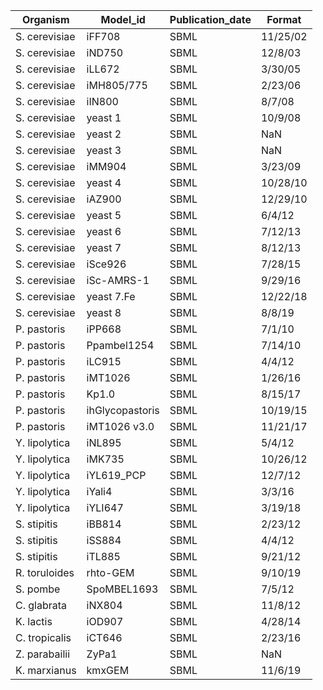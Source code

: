 | Organism | Model_id | Publication_date | Format |
|---|---|---|---|
|  S. cerevisiae  |  iFF708  |  SBML  |  11/25/02  |
|  S. cerevisiae  |  iND750  |  SBML  |  12/8/03  |
|  S. cerevisiae  |  iLL672  |  SBML  |  3/30/05  |
|  S. cerevisiae  |  iMH805/775  |  SBML  |  2/23/06  |
|  S. cerevisiae  |  iIN800  |  SBML  |  8/7/08  |
|  S. cerevisiae  |  yeast 1  |  SBML  |  10/9/08  |
|  S. cerevisiae  |  yeast 2  |  SBML  |  NaN  |
|  S. cerevisiae  |  yeast 3  |  SBML  |  NaN  |
|  S. cerevisiae  |  iMM904  |  SBML  |  3/23/09  |
|  S. cerevisiae  |  yeast 4  |  SBML  |  10/28/10  |
|  S. cerevisiae  |  iAZ900  |  SBML  |  12/29/10  |
|  S. cerevisiae  |  yeast 5  |  SBML  |  6/4/12  |
|  S. cerevisiae  |  yeast 6  |  SBML  |  7/12/13  |
|  S. cerevisiae  |  yeast 7  |  SBML  |  8/12/13  |
|  S. cerevisiae  |  iSce926  |  SBML  |  7/28/15  |
|  S. cerevisiae  |  iSc-AMRS-1  |  SBML  |  9/29/16  |
|  S. cerevisiae  |  yeast 7.Fe  |  SBML  |  12/22/18  |
|  S. cerevisiae  |  yeast 8  |  SBML  |  8/8/19  |
|  P. pastoris  |  iPP668  |  SBML  |  7/1/10  |
|  P. pastoris  |  Ppambel1254  |  SBML  |  7/14/10  |
|  P. pastoris  |  iLC915  |  SBML  |  4/4/12  |
|  P. pastoris  |  iMT1026  |  SBML  |  1/26/16  |
|  P. pastoris  |  Kp1.0  |  SBML  |  8/15/17  |
|  P. pastoris  |  ihGlycopastoris  |  SBML  |  10/19/15  |
|  P. pastoris  |  iMT1026 v3.0  |  SBML  |  11/21/17  |
|  Y. lipolytica  |  iNL895  |  SBML  |  5/4/12  |
|  Y. lipolytica  |  iMK735  |  SBML  |  10/26/12  |
|  Y. lipolytica  |  iYL619_PCP  |  SBML  |  12/7/12  |
|  Y. lipolytica  |  iYali4  |  SBML  |  3/3/16  |
|  Y. lipolytica  |  iYLI647  |  SBML  |  3/19/18  |
|  S. stipitis  |  iBB814  |  SBML  |  2/23/12  |
|  S. stipitis  |  iSS884  |  SBML  |  4/4/12  |
|  S. stipitis  |  iTL885  |  SBML  |  9/21/12  |
|  R. toruloides  |  rhto-GEM  |  SBML  |  9/10/19  |
|  S. pombe  |  SpoMBEL1693  |  SBML  |  7/5/12  |
|  C. glabrata  |  iNX804  |  SBML  |  11/8/12  |
|  K. lactis  |  iOD907  |  SBML  |  4/28/14  |
|  C. tropicalis  |  iCT646  |  SBML  |  2/23/16  |
|  Z. parabailii  |  ZyPa1  |  SBML  |  NaN  |
|  K. marxianus  |  kmxGEM  |  SBML  |  11/6/19  |
